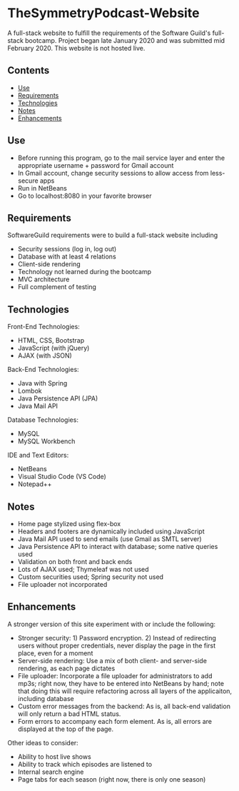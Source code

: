 # TheSymmetryPodcast-Website
A full-stack website to fulfill the requirements of the Software Guild's full-stack bootcamp.  Project began late January 2020 and was submitted mid February 2020.
This website is not hosted live.

## Contents
  * [Use](#Use)
  * [Requirements](#Requirements)
  * [Technologies](#Technologies)
  * [Notes](#Notes)
  * [Enhancements](#Enhancements)

## Use
  * Before running this program, go to the mail service layer and enter the appropriate username + password for Gmail account
  * In Gmail account, change security sessions to allow access from less-secure apps
  * Run in NetBeans
  * Go to localhost:8080 in your favorite browser

## Requirements
SoftwareGuild requirements were to build a full-stack website including
  * Security sessions (log in, log out)
  * Database with at least 4 relations
  * Client-side rendering
  * Technology not learned during the bootcamp
  * MVC architecture
  * Full complement of testing
  
## Technologies
Front-End Technologies:
  * HTML, CSS, Bootstrap
  * JavaScript (with jQuery)
  * AJAX (with JSON)

Back-End Technologies:
  * Java with Spring
  * Lombok
  * Java Persistence API (JPA)
  * Java Mail API

Database Technologies:
  * MySQL
  * MySQL Workbench

IDE and Text Editors:
  * NetBeans
  * Visual Studio Code (VS Code)
  * Notepad++

## Notes
  * Home page stylized using flex-box
  * Headers and footers are dynamically included using JavaScript
  * Java Mail API used to send emails (use Gmail as SMTL server)
  * Java Persistence API to interact with database; some native queries used
  * Validation on both front and back ends
  * Lots of AJAX used; Thymeleaf was not used
  * Custom securities used; Spring security not used
  * File uploader not incorporated
  
 ## Enhancements
 A stronger version of this site experiment with or include the following:
  * Stronger security: 1) Password encryption.  2) Instead of redirecting users without proper credentials, never display the page in the first place, even for a moment
  * Server-side rendering: Use a mix of both client- and server-side rendering, as each page dictates
  * File uploader: Incorporate a file uploader for administrators to add mp3s; right now, they have to be entered into NetBeans by hand; note that doing this will require refactoring across all layers of the applicaiton, including database
  * Custom error messages from the backend: As is, all back-end validation will only return a bad HTML status.
  * Form errors to accompany each form element.  As is, all errors are displayed at the top of the page.
 
 Other ideas to consider:
  * Ability to host live shows
  * Ability to track which episodes are listened to
  * Internal search engine
  * Page tabs for each season (right now, there is only one season)
  
